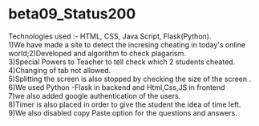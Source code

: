 # beta09_Status200
Technologies used :- HTML, CSS, Java Script, Flask(Python).<br>
1)We have made a site to detect the incresing cheating in today's online world;2)Developed and algorithm to check plagarism.<br>
3)Special Powers to Teacher to tell check which 2 students cheated.<br>
4)Changing of tab not allowed.<br>
5)Splitting the screen is also stopped by checking the size of the screen .<br>
6)We used Python -Flask in backend and Html,Css,JS in frontend<br>
7)we also added google authentication of the users.<br>
8)Timer is also placed in order to give the student the idea of time left.<br>
9)We also disabled copy Paste option for the questions and answers.
